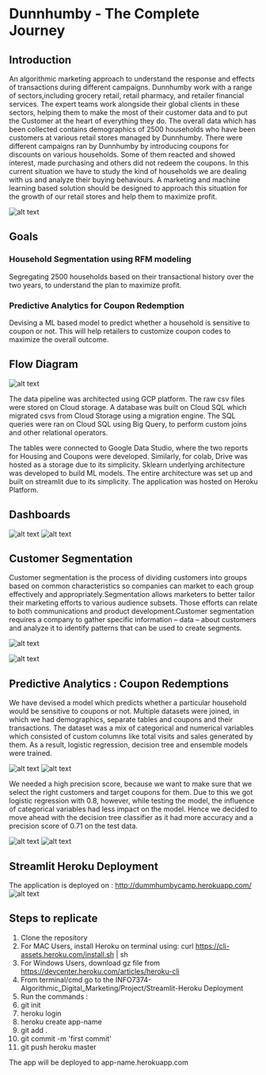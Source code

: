# Dunnhumby - The Complete Journey

## Introduction

An algorithmic marketing approach to understand the response and effects of transactions during different campaigns. Dunnhumby work with a range of sectors,including grocery retail, retail pharmacy, and retailer financial services. The expert teams work alongside their global clients in these sectors, helping them to make the most of their customer data and to put the Customer at the heart of everything they do.
The overall data which has been collected contains demographics of 2500 households who have been customers at various retail stores managed by Dunnhumby. There were different campaigns ran by Dunnhumby by introducing coupons for discounts on various households. Some of them reacted and showed interest, made purchasing and others did not redeem the coupons. In this current situation we have to study the kind of households we are dealing with us and analyze their buying behaviours. A marketing and machine learning based solution should be designed to approach this situation for the growth of our retail stores and help them to maximize profit.

![alt text](https://lh6.googleusercontent.com/jjRWS6AWq4D0_ydeLRxrHVIKJGKFth4a5VudZU8LTK4sKhOAHDKriuNxII0i-6nkpldjtTMgcbMqG_54Wkqu4kYdi1HkJ8jH-jFA0ZZS6T3TVnrgkeVx1xQWWYLQCb-HbWf0xkFO)

## Goals

### Household Segmentation using RFM modeling

Segregating 2500 households based on their transactional history over the two years, to understand the plan to maximize profit.

### Predictive Analytics for Coupon Redemption

Devising a ML based model to predict whether a household is sensitive to coupon or not. This will help retailers to customize coupon codes to maximize the overall outcome.


## Flow Diagram

![alt text](https://lh3.googleusercontent.com/CmRUB0Pvv6pNl7XflTFNOWGKE6YiOlyDQ2_3JfvRlEOkS5RgTnNkbq9hqD2wynVnV8_hiyS6bB7Q7oX2WSOcX2nFXA3c_keREbbX0WSmq9szBNjlVXD2eu9Xpp9m87eHP2ekKW_g)

The data pipeline was architected using GCP platform. The raw csv files were stored on Cloud storage. A database was built on Cloud SQL which migrated csvs from Cloud Storage using a migration engine. The SQL queries were ran on Cloud SQL using Big Query, to perform custom joins and other relational operators.

The tables were connected to Google Data Studio, where the two reports for Housing and Coupons were developed. Similarly, for colab, Drive was hosted as a storage due to its simplicity. Sklearn underlying architecture was developed to build ML models. The entire architecture was set up and built on streamlit due to its simplicity. The application was hosted on Heroku Platform.

## Dashboards

![alt text](https://lh5.googleusercontent.com/oj35FSmzAg2BvssvMUPdB77Jpvg4ajiU5K9_MLuzH9SgqRW7_QuykF56FoxSSbFi5SwpaD7oldDn-gG6L91tY4P_Wx9Ibc7SftEkna6jIgB5hHStCzsfi-qSe_vwltojtMVwKuN4)
![alt text](https://lh6.googleusercontent.com/dhP5UlMlEfT5ZhL2MMDQ8djzgMG8W6OJGCsBwtaPKhJ_HVHS7a-kLGqxumQy9a6nmzEPrB0QHx6hvUpkbKIsIFYJ1x2EMJLiXWuVwoo1lWDo1Qjwax27GloIjMk7tCWCxQ7MxDtb)

## Customer Segmentation

Customer segmentation is the process of dividing customers into groups based on common characteristics so companies can market to each group effectively and appropriately.Segmentation allows marketers to better tailor their marketing efforts to various audience subsets. Those efforts can relate to both communications and product development.Customer segmentation requires a company to gather specific information – data – about customers and analyze it to identify patterns that can be used to create segments.

![alt text](https://lh3.googleusercontent.com/ztVXiXIO0qVkxmLmIRngLV1zaBZCg1XKxJuaqHdSuqZCHB4RsE02sgvvW3ixqAKo_iScRqewMU6XHnbKa_X-uj7k4V9n_vFlCLilYGncW5XMLFM2IZa-1UHCCrPZ1MAUIERkvft7)

![alt text](https://lh3.googleusercontent.com/uvzKiiH8VsQ48T1mo5O7YN6S3NxpMkDLizuKzf5OdIi3GQ4MCdxrE2fZNutrjjQrJtXaUKyu3HvA4lAAnIl_tSg6qsEVitl6sT18UXwhXnRtrHr5Yco6mOzjffyS0mr-l2V_brXY)

## Predictive Analytics : Coupon Redemptions

We have devised a model which predicts whether a particular household would be sensitive to coupons or not. Multiple datasets were joined, in which we had demographics, separate tables and coupons and their transactions. The dataset was a mix of categorical and numerical variables which consisted of custom columns like total visits and sales generated by them. As a result, logistic regression, decision tree and ensemble models were trained.

![alt text](https://lh4.googleusercontent.com/caQSJZa70QcnLShzO7LNLIZYrurdgdrUN6V5UZwQ3z2QZnBmEztGGFqWhuHrGfbvVjAj9TcLUcN1yEoA3jDAqD_11zDnr25z_9dd5k56_auIN5cSxX1ik5MQtQjaThSCFJ-QHQWq)
![alt text](https://lh4.googleusercontent.com/nB4AczITnNxkSD1Igp21mDIGUTbTprSg9u7IUydoT41oBxJq36G7K4rb77cmS_AyYENr-xfbenpDunpdlWZ8d6SuMgRIY72gMxgdWVucIofVazTWE3NwZaXSglEXUqfOwn2X11MO)

We needed a high precision score, because we want to make sure that we select the right customers and target coupons for them. Due to this we got logistic regression with 0.8, however, while testing the model, the influence of categorical variables had less impact on the model. Hence we decided to move ahead with the decision tree classifier as it had more accuracy and a precision score of 0.71 on the test data.

![alt text](https://i.ibb.co/QP5ScQD/1.jpg)
![alt text](https://i.ibb.co/xC8zCYL/2.jpg)


## Streamlit Heroku Deployment

The application is deployed on : http://dummhumbycamp.herokuapp.com/
![alt text](https://lh6.googleusercontent.com/vqvpq9slGAMbocpUoxtPjGsX1LMkIvIrabLnESgCNkEnlhjaYGk94cewd8NhS9Ybg2wTd4P4GtlVqUeBnPdY7254ydLbsKx_LluRCmPQYQlkADB3_dV3WhIrJoX_2l6fc85RBqIV)

## Steps to replicate 

1. Clone the repository
2. For MAC Users, install Heroku on terminal using: curl https://cli-assets.heroku.com/install.sh | sh
4. For Windows Users, download gz file from https://devcenter.heroku.com/articles/heroku-cli
5. From terminal/cmd go to the INFO7374-Algorithmic_Digital_Marketing/Project/Streamlit-Heroku Deployment
6. Run the commands :
7. git init
8. heroku login
9. heroku create app-name
10. git add .
11. git commit -m 'first commit'
12. git push heroku master

The app will be deployed to app-name.herokuapp.com


